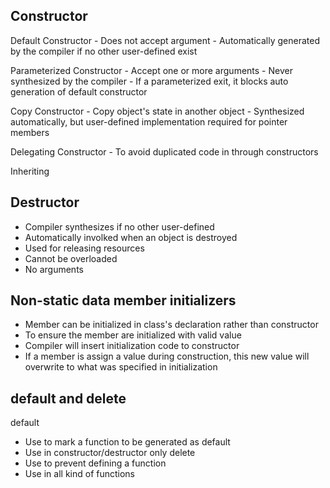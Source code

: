 ## Constructor
Default Constructor
    - Does not accept argument
    - Automatically generated by the compiler if no other user-defined exist

Parameterized Constructor
    - Accept one or more arguments
    - Never synthesized by the compiler
    - If a parameterized exit, it blocks auto generation of default constructor

Copy Constructor
    - Copy object's state in another object
    - Synthesized automatically, but user-defined implementation required for pointer members

Delegating Constructor
    - To avoid duplicated code in through constructors

Inheriting

## Destructor
- Compiler synthesizes if no other user-defined
- Automatically involked when an object is destroyed
- Used for releasing resources
- Cannot be overloaded
- No arguments

## Non-static data member initializers
- Member can be initialized in class's declaration rather than constructor
- To ensure the member are initialized with valid value
- Compiler will insert initialization code to constructor
- If a member is assign a value during construction, this new value will overwrite to what was specified in initialization

## default and delete
default
- Use to mark a function to be generated as default
- Use in constructor/destructor only
delete
- Use to prevent defining a function
- Use in all kind of functions